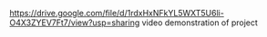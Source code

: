 https://drive.google.com/file/d/1rdxHxNFkYL5WXT5U6li-O4X3ZYEV7Ft7/view?usp=sharing video demonstration of project
